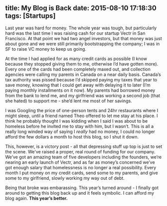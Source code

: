 title: My Blog is Back
date: 2015-08-10 17:18:30
tags: [Startups]
---

Last year was hard for money. The whole year was tough, but particularly hard was the last time I was raising cash for our startup Vectr in San Francisco. At that point we had two angel investors, but that money was just about gone and we were still primarily bootstrapping the company; I was in SF to raise VC money to keep us going.

<!-- more -->

At the time I had applied for as many credit cards as possible (I know because they stopped giving them to me, otherwise I’d have gotten more). Every one of the cards had been completely maxed out, and collection agencies were calling my parents in Canada on a near daily basis. Canada’s tax authority was pissed because I’d skipped paying my taxes that year to save money, knowing that I could get away with delaying it to later (I’m paying monthly installments on it now). My parents had borrowed money from the bank to lend me, and my girlfriend was working a second job (that she hated) to support me - she’d lent me most of her savings.

I was Googling the price of one-person tents and 24hr restaurants where I might sleep, until a friend named Theo offered to let me stay at his place. I think he probably thought I was kidding when I said I was about to be homeless before he invited me to stay with him, but I wasn’t. This is all a really long winded way of saying I _really_ had no money, I could no longer afford the few dollars a month to host this blog, so I shut it down.

This, however, is a victory post - all that depressing stuff up top is just to set the scene. We've raised a proper, real round of funding for our company. We’ve got an amazing team of five developers including the founders, we’re nearing an early launch of Vectr, and as far as money’s concerned we’ve got enough salary that homelessness is no longer a real possibility. Every month I put money on my credit cards, send some to my parents, and give some to my girlfriend, slowly working my way out of debt.

Being that broke was embarassing. This year’s turned around - I finally got around to getting this blog back up and it feels symbolic. I can afford my blog again. **This year’s better.**